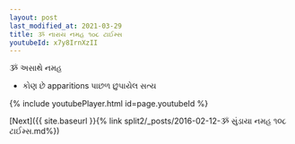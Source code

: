 ```yaml
---
layout: post
last_modified_at: 2021-03-29
title: ૐ નારાય નમહ ૧૦૮ ટાઈમ્સ
youtubeId: x7y8IrnXzII
---
```

 
 
 ૐ અસાથે નમહ  
 
 -  કોણ છે apparitions પાછળ છુપાયેલ સત્ય 
 
  
 
  
 
 
 
 
 
 


{% include youtubePlayer.html id=page.youtubeId %}
 
[Next]({{ site.baseurl }}{% link  split2/_posts/2016-02-12-ૐ સુંડાયા નમહ ૧૦૮ ટાઈમ્સ.md%})
 
